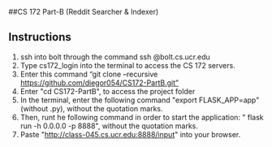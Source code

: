 ##CS 172 Part-B (Reddit Searcher & Indexer)

## Instructions

1. ssh into bolt through the command ssh <netid>@bolt.cs.ucr.edu
2. Type cs172_login into the terminal to access the CS 172 servers.
3. Enter this command “git clone –recursive https://github.com/diegor054/CS172-PartB.git”
4. Enter "cd CS172-PartB", to access the project folder
5. In the terminal, enter the following command "export FLASK_APP=app" (without .py), without the quotation marks.
6. Then, runt he following command in order to start the application: " flask run -h 0.0.0.0 -p 8888", without the quotation marks.
7. Paste "http://class-045.cs.ucr.edu:8888/input" into your browser.
